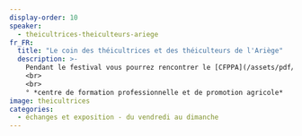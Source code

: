 ```yaml
---
display-order: 10
speaker:
  - theicultrices-theiculteurs-ariege
fr_FR:
  title: "Le coin des théicultrices et des théiculteurs de l'Ariège"
  description: >-
    Pendant le festival vous pourrez rencontrer le [CFPPA](/assets/pdf/cfppa.pdf)<sup>°</sup> le vendredi, et, pendant les trois jours, des représentants de la filière départementale et du terroir du Couserans. Les personnes théicultrices du Couserans cultivent en association de petits producteurs les théiers avec les techniques de l'agroforesterie écologique. Il y aura aussi le représentant du conservatoire de montagne, qui possède 27 cultivars différents et celui de la pépinière de théiers des producteurs d'Ariège. Des plants de théiers de deux ans seront proposés ainsi que le seul livre complet et technique sur la théiculture qui vient d'être édité en 2023 pour celles et ceux d'entre vous qui songeraient à la culture du théier.
    <br>
    <br>
    ° *centre de formation professionnelle et de promotion agricole*
image: theicultrices
categories:
  - échanges et exposition - du vendredi au dimanche
---
```

